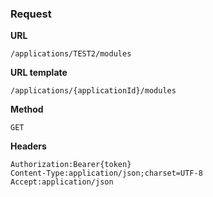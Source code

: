 ### Request

**URL**

`/applications/TEST2/modules`

**URL template**

`/applications/{applicationId}/modules`

**Method**

`GET`

**Headers**

`Authorization:Bearer{token}`  
`Content-Type:application/json;charset=UTF-8`  
`Accept:application/json`  
